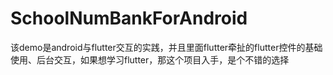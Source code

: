 # SchoolNumBankForAndroid
该demo是android与flutter交互的实践，并且里面flutter牵扯的flutter控件的基础使用、后台交互，如果想学习flutter，那这个项目入手，是个不错的选择
